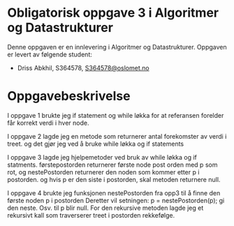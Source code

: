 # Obligatorisk oppgave 3 i Algoritmer og Datastrukturer

Denne oppgaven er en innlevering i Algoritmer og Datastrukturer. 
Oppgaven er levert av følgende student:
* Driss Abkhil, S364578, S364578@oslomet.no


# Oppgavebeskrivelse

I oppgave 1 brukte jeg if statement og while løkka for at referansen
forelder får korrekt verdi i hver node.

I oppgave 2 lagde jeg en metode som returnerer antal forekomster av verdi i treet.
og det gjør jeg ved å bruke while løkka og if statements

I oppgave 3 lagde jeg hjelpemetoder ved bruk av while løkka og if statments. 
førstepostorden returnerer første node post orden med p som rot, og nestePostorden
returnerer den noden som kommer etter p i postorden. og hvis p er den siste i postorden,
skal metoden returnere null.

I oppgave 4 brukte jeg funksjonen nestePostorden fra opp3 til å finne den første noden p i postorden
Deretter vil setningen: p = nestePostorden(p); gi den neste. Osv. til p blir null.
For den rekursive metoden lagde jeg et rekursivt kall som traverserer treet i postorden rekkefølge.


